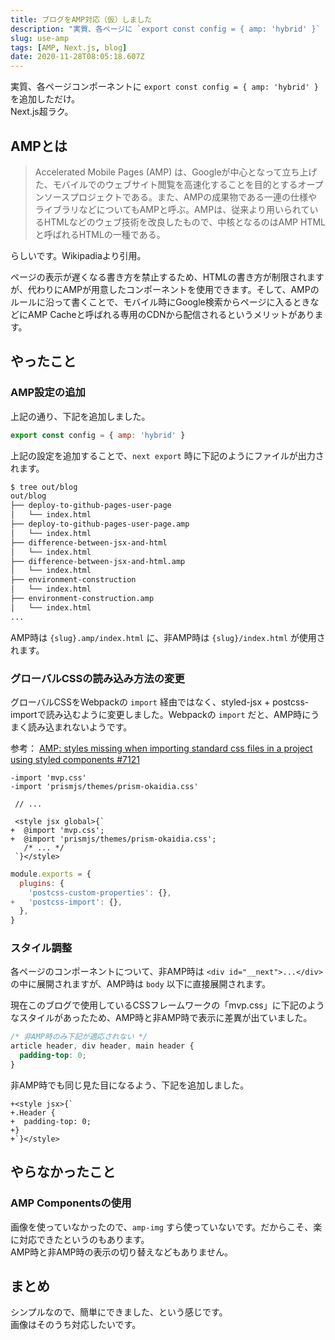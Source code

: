 ```yaml
---
title: ブログをAMP対応（仮）しました
description: "実質、各ページに `export const config = { amp: 'hybrid' }` を追加しただけ。next.js超ラク。"
slug: use-amp
tags: [AMP, Next.js, blog]
date: 2020-11-28T08:05:18.607Z
---
```


実質、各ページコンポーネントに `export const config = { amp: 'hybrid' }` を追加しただけ。  
Next.js超ラク。


## AMPとは

> Accelerated Mobile Pages (AMP) は、Googleが中心となって立ち上げた、モバイルでのウェブサイト閲覧を高速化することを目的とするオープンソースプロジェクトである。また、AMPの成果物である一連の仕様やライブラリなどについてもAMPと呼ぶ。AMPは、従来より用いられているHTMLなどのウェブ技術を改良したもので、中核となるのはAMP HTMLと呼ばれるHTMLの一種である。

らしいです。Wikipadiaより引用。

ページの表示が遅くなる書き方を禁止するため、HTMLの書き方が制限されますが、代わりにAMPが用意したコンポーネントを使用できます。そして、AMPのルールに沿って書くことで、モバイル時にGoogle検索からページに入るときなどにAMP Cacheと呼ばれる専用のCDNから配信されるというメリットがあります。


## やったこと

### AMP設定の追加

上記の通り、下記を追加しました。

```js
export const config = { amp: 'hybrid' }
```

上記の設定を追加することで、`next export` 時に下記のようにファイルが出力されます。

```bash
$ tree out/blog
out/blog
├── deploy-to-github-pages-user-page
│   └── index.html
├── deploy-to-github-pages-user-page.amp
│   └── index.html
├── difference-between-jsx-and-html
│   └── index.html
├── difference-between-jsx-and-html.amp
│   └── index.html
├── environment-construction
│   └── index.html
├── environment-construction.amp
│   └── index.html
...
```

AMP時は `{slug}.amp/index.html` に、非AMP時は `{slug}/index.html` が使用されます。


### グローバルCSSの読み込み方法の変更

グローバルCSSをWebpackの `import` 経由ではなく、styled-jsx + postcss-importで読み込むように変更しました。Webpackの `import` だと、AMP時にうまく読み込まれないようです。

参考： [AMP: styles missing when importing standard css files in a project using styled components #7121](https://github.com/vercel/next.js/issues/7121)

```diff:src/pages/_app.tsx
-import 'mvp.css'
-import 'prismjs/themes/prism-okaidia.css'

 // ...

 <style jsx global>{`
+  @import 'mvp.css';
+  @import 'prismjs/themes/prism-okaidia.css';
   /* ... */
 `}</style>
```

```diff:postcss.config.js
module.exports = {
  plugins: {
    'postcss-custom-properties': {},
+   'postcss-import': {},
  },
}
```


### スタイル調整

各ページのコンポーネントについて、非AMP時は `<div id="__next">...</div>` の中に展開されますが、AMP時は `body` 以下に直接展開されます。

現在このブログで使用しているCSSフレームワークの「mvp.css」に下記のようなスタイルがあったため、AMP時と非AMP時で表示に差異が出ていました。

```css:mvp.css
/* 非AMP時のみ下記が適応されない */
article header, div header, main header {
  padding-top: 0;
}
```

非AMP時でも同じ見た目になるよう、下記を追加しました。

```diff:src/components/organisms/Header.tsx
+<style jsx>{`
+.Header {
+  padding-top: 0;
+}
+`}</style>
```


## やらなかったこと

### AMP Componentsの使用

画像を使っていなかったので、`amp-img` すら使っていないです。だからこそ、楽に対応できたというのもあります。  
AMP時と非AMP時の表示の切り替えなどもありません。


## まとめ
シンプルなので、簡単にできました、という感じです。  
画像はそのうち対応したいです。
